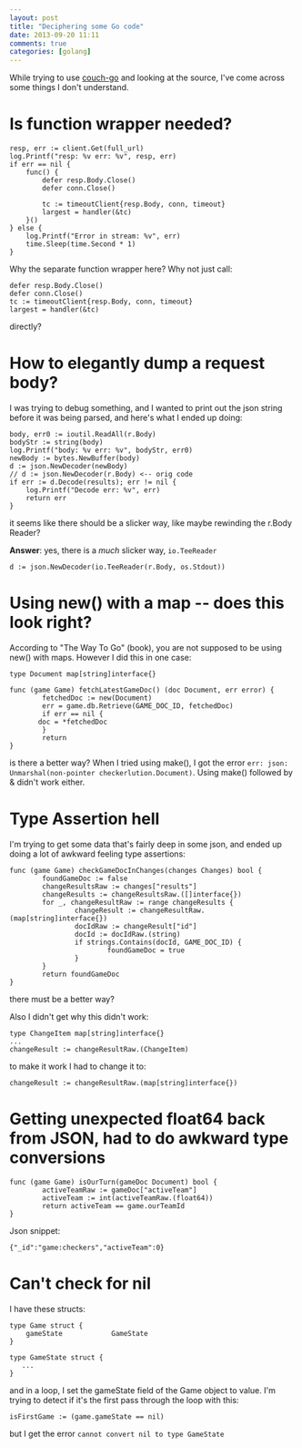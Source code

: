 ```yaml
---
layout: post
title: "Deciphering some Go code"
date: 2013-09-20 11:11
comments: true
categories: [golang]
---
```


While trying to use [couch-go](http://godoc.org/code.google.com/p/dsallings-couch-go) and looking at the source, I've come across some things I don't understand.

# Is function wrapper needed?

```
resp, err := client.Get(full_url)
log.Printf("resp: %v err: %v", resp, err)
if err == nil {
    func() {
        defer resp.Body.Close()
        defer conn.Close()

        tc := timeoutClient{resp.Body, conn, timeout}
        largest = handler(&tc)
    }()
} else {
    log.Printf("Error in stream: %v", err)
    time.Sleep(time.Second * 1)
}

```

Why the separate function wrapper here?  Why not just call:

```
defer resp.Body.Close()
defer conn.Close()
tc := timeoutClient{resp.Body, conn, timeout}
largest = handler(&tc)
```

directly?

# How to elegantly dump a request body?

I was trying to debug something, and I wanted to print out the json string before it was being parsed, and here's what I ended up doing:

```
body, err0 := ioutil.ReadAll(r.Body)
bodyStr := string(body)
log.Printf("body: %v err: %v", bodyStr, err0)
newBody := bytes.NewBuffer(body)
d := json.NewDecoder(newBody)
// d := json.NewDecoder(r.Body) <-- orig code
if err := d.Decode(results); err != nil {
    log.Printf("Decode err: %v", err)
    return err
}
```

it seems like there should be a slicker way, like maybe rewinding the r.Body Reader?

**Answer**: yes, there is a _much_ slicker way, `io.TeeReader`

```
d := json.NewDecoder(io.TeeReader(r.Body, os.Stdout))
```

# Using new() with a map -- does this look right?

According to "The Way To Go" (book), you are not supposed to be using new() with maps.  However I did this in one case:

```
type Document map[string]interface{}

func (game Game) fetchLatestGameDoc() (doc Document, err error) {
        fetchedDoc := new(Document)
        err = game.db.Retrieve(GAME_DOC_ID, fetchedDoc)
        if err == nil {
	   doc = *fetchedDoc
        }
        return
}

```

is there a better way?  When I tried using make(), I got the error `err: json: Unmarshal(non-pointer checkerlution.Document)`.  Using make() followed by & didn't work either.

# Type Assertion hell

I'm trying to get some data that's fairly deep in some json, and ended up doing a lot of awkward feeling type assertions:

```
func (game Game) checkGameDocInChanges(changes Changes) bool {
        foundGameDoc := false
        changeResultsRaw := changes["results"]
        changeResults := changeResultsRaw.([]interface{})
        for _, changeResultRaw := range changeResults {
                changeResult := changeResultRaw.(map[string]interface{})
                docIdRaw := changeResult["id"]
                docId := docIdRaw.(string)
                if strings.Contains(docId, GAME_DOC_ID) {
                        foundGameDoc = true
        		}
        }
        return foundGameDoc
}
```

there must be a better way?

Also I didn't get why this didn't work:

```
type ChangeItem map[string]interface{}
...
changeResult := changeResultRaw.(ChangeItem)
```

to make it work I had to change it to:

```
changeResult := changeResultRaw.(map[string]interface{})
```

# Getting unexpected float64 back from JSON, had to do awkward type conversions

```
func (game Game) isOurTurn(gameDoc Document) bool {
        activeTeamRaw := gameDoc["activeTeam"]
        activeTeam := int(activeTeamRaw.(float64))
        return activeTeam == game.ourTeamId
}
```

Json snippet:

```
{"_id":"game:checkers","activeTeam":0}
```

# Can't check for nil

I have these structs:

```
type Game struct {
    gameState            GameState
}

type GameState struct {
   ...
}
```

and in a loop, I set the gameState field of the Game object to value.  I'm trying to detect if it's the first pass through the loop with this:

```
isFirstGame := (game.gameState == nil)
```

but I get the error `cannot convert nil to type GameState`
